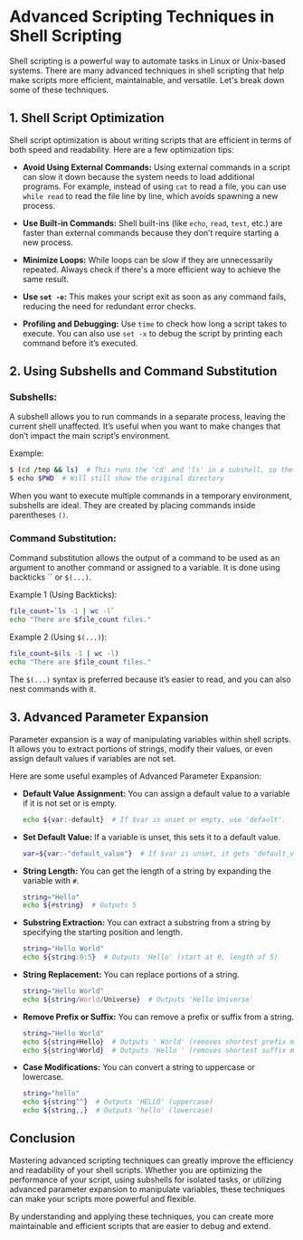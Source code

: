 # Advanced Scripting Techniques in Shell Scripting

Shell scripting is a powerful way to automate tasks in Linux or Unix-based systems. There are many advanced techniques in shell scripting that help make scripts more efficient, maintainable, and versatile. Let's break down some of these techniques.

## 1. Shell Script Optimization

Shell script optimization is about writing scripts that are efficient in terms of both speed and readability. Here are a few optimization tips:

- **Avoid Using External Commands:** Using external commands in a script can slow it down because the system needs to load additional programs. For example, instead of using `cat` to read a file, you can use `while read` to read the file line by line, which avoids spawning a new process.

- **Use Built-in Commands:** Shell built-ins (like `echo`, `read`, `test`, etc.) are faster than external commands because they don’t require starting a new process.

- **Minimize Loops:** While loops can be slow if they are unnecessarily repeated. Always check if there's a more efficient way to achieve the same result.

- **Use `set -e`:** This makes your script exit as soon as any command fails, reducing the need for redundant error checks.

- **Profiling and Debugging:** Use `time` to check how long a script takes to execute. You can also use `set -x` to debug the script by printing each command before it’s executed.

## 2. Using Subshells and Command Substitution

### Subshells:

A subshell allows you to run commands in a separate process, leaving the current shell unaffected. It’s useful when you want to make changes that don’t impact the main script’s environment.

Example:
```bash
$ (cd /tmp && ls)  # This runs the 'cd' and 'ls' in a subshell, so the current directory remains unchanged.
$ echo $PWD  # Will still show the original directory
```

When you want to execute multiple commands in a temporary environment, subshells are ideal. They are created by placing commands inside parentheses `()`.

### Command Substitution:

Command substitution allows the output of a command to be used as an argument to another command or assigned to a variable. It is done using backticks `` or `$(...)`.

Example 1 (Using Backticks):
```bash
file_count=`ls -1 | wc -l`
echo "There are $file_count files."
```

Example 2 (Using `$(...)`):
```bash
file_count=$(ls -1 | wc -l)
echo "There are $file_count files."
```

The `$(...)` syntax is preferred because it’s easier to read, and you can also nest commands with it.

## 3. Advanced Parameter Expansion

Parameter expansion is a way of manipulating variables within shell scripts. It allows you to extract portions of strings, modify their values, or even assign default values if variables are not set.

Here are some useful examples of Advanced Parameter Expansion:

- **Default Value Assignment:** You can assign a default value to a variable if it is not set or is empty.
  ```bash
  echo ${var:-default}  # If $var is unset or empty, use 'default'.
  ```

- **Set Default Value:** If a variable is unset, this sets it to a default value.
  ```bash
  var=${var:-"default_value"}  # If $var is unset, it gets 'default_value'.
  ```

- **String Length:** You can get the length of a string by expanding the variable with `#`.
  ```bash
  string="Hello"
  echo ${#string}  # Outputs 5
  ```

- **Substring Extraction:** You can extract a substring from a string by specifying the starting position and length.
  ```bash
  string="Hello World"
  echo ${string:0:5}  # Outputs 'Hello' (start at 0, length of 5)
  ```

- **String Replacement:** You can replace portions of a string.
  ```bash
  string="Hello World"
  echo ${string/World/Universe}  # Outputs 'Hello Universe'
  ```

- **Remove Prefix or Suffix:** You can remove a prefix or suffix from a string.
  ```bash
  string="Hello World"
  echo ${string#Hello}  # Outputs ' World' (removes shortest prefix matching 'Hello')
  echo ${string%World}  # Outputs 'Hello ' (removes shortest suffix matching 'World')
  ```

- **Case Modifications:** You can convert a string to uppercase or lowercase.
  ```bash
  string="hello"
  echo ${string^^}  # Outputs 'HELLO' (uppercase)
  echo ${string,,}  # Outputs 'hello' (lowercase)
  ```

## Conclusion

Mastering advanced scripting techniques can greatly improve the efficiency and readability of your shell scripts. Whether you are optimizing the performance of your script, using subshells for isolated tasks, or utilizing advanced parameter expansion to manipulate variables, these techniques can make your scripts more powerful and flexible.

By understanding and applying these techniques, you can create more maintainable and efficient scripts that are easier to debug and extend.
